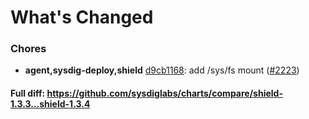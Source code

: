 # What's Changed

### Chores
- **agent,sysdig-deploy,shield** [d9cb1168](https://github.com/sysdiglabs/charts/commit/d9cb11684f11a3d60b8c1346b1dd2c76ba04ae20): add /sys/fs mount ([#2223](https://github.com/sysdiglabs/charts/issues/2223))
#### Full diff: https://github.com/sysdiglabs/charts/compare/shield-1.3.3...shield-1.3.4
